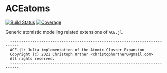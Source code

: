 # ACEatoms

[![Build Status](https://travis-ci.com/cortner/ACEatoms.jl.svg?branch=master)](https://travis-ci.com/cortner/ACEatoms.jl)
[![Coverage](https://codecov.io/gh/cortner/ACEatoms.jl/branch/master/graph/badge.svg)](https://codecov.io/gh/cortner/ACEatoms.jl)

Generic atomistic modelling related extensions of `ACE.jl`.


      --------------------------------------------------------------------------
      ACE.jl: Julia implementation of the Atomic Cluster Expansion
      Copyright (c) 2021 Christoph Ortner <christophortner0@gmail.com>
      All rights reserved.
      --------------------------------------------------------------------------
